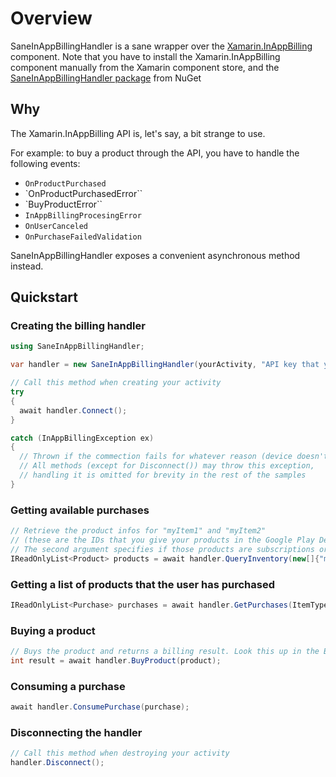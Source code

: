 # Overview
SaneInAppBillingHandler is a sane wrapper over the [Xamarin.InAppBilling](http://components.xamarin.com/gettingstarted/xamarin.inappbilling) component. Note that you have to install the Xamarin.InAppBilling component manually from the Xamarin component store, and the [SaneInAppBillingHandler package](https://www.nuget.org/packages/SaneInAppBillingHandler/) from NuGet

## Why

The Xamarin.InAppBilling API is, let's say, a bit strange to use.

For example: to buy a product through the API, you have to handle the following events:

- `OnProductPurchased`
- `OnProductPurchasedError``
- `BuyProductError``
- `InAppBillingProcesingError`
- `OnUserCanceled`
- `OnPurchaseFailedValidation`

SaneInAppBillingHandler exposes a convenient asynchronous method instead.

## Quickstart

### Creating the billing handler

```csharp
using SaneInAppBillingHandler;

var handler = new SaneInAppBillingHandler(yourActivity, "API key that you receive from Google");

// Call this method when creating your activity
try
{
  await handler.Connect();
}

catch (InAppBillingException ex)
{
  // Thrown if the commection fails for whatever reason (device doesn't support In-App billing, etc.)
  // All methods (except for Disconnect()) may throw this exception, 
  // handling it is omitted for brevity in the rest of the samples
}
```

### Getting available purchases

```csharp
// Retrieve the product infos for "myItem1" and "myItem2" 
// (these are the IDs that you give your products in the Google Play Developer Console)
// The second argument specifies if those products are subscriptions or normal one-time purchases
IReadOnlyList<Product> products = await handler.QueryInventory(new[]{"myItem1", "myItem2", ItemType.Product);
```

### Getting a list of products that the user has purchased

```csharp
IReadOnlyList<Purchase> purchases = await handler.GetPurchases(ItemType.Product);
```

### Buying a product

```csharp
// Buys the product and returns a billing result. Look this up in the BillingResult class.
int result = await handler.BuyProduct(product);
```

### Consuming a purchase

```csharp
await handler.ConsumePurchase(purchase);
```

### Disconnecting the handler

```csharp
// Call this method when destroying your activity
handler.Disconnect();
```
